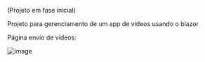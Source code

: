 (Projeto em fase inicial)

Projeto para gerenciamento de um app de vídeos usando o blazor

Página envio de vídeos:

![image](https://user-images.githubusercontent.com/74772578/199159644-1f0510ed-9bcb-404a-8620-ba599c0482d4.png)


